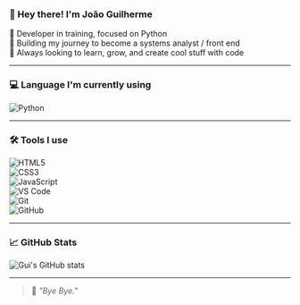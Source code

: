 ### 👋 Hey there! I'm João Guilherme

🐍 Developer in training, focused on Python  
🧱 Building my journey to become a systems analyst / front end  
🚀 Always looking to learn, grow, and create cool stuff with code  

---

### 💻 Language I'm currently using

![Python](https://img.shields.io/badge/-Python-3776AB?style=flat&logo=python&logoColor=white)

---

### 🛠️ Tools I use

![HTML5](https://img.shields.io/badge/-HTML5-E34F26?style=flat&logo=html5&logoColor=white)  
![CSS3](https://img.shields.io/badge/-CSS3-1572B6?style=flat&logo=css3)  
![JavaScript](https://img.shields.io/badge/-JavaScript-F7DF1E?style=flat&logo=javascript&logoColor=black)  
![VS Code](https://img.shields.io/badge/-VSCode-007ACC?style=flat&logo=visual-studio-code&logoColor=white)  
![Git](https://img.shields.io/badge/-Git-F05032?style=flat&logo=git&logoColor=white)  
![GitHub](https://img.shields.io/badge/-GitHub-181717?style=flat&logo=github)

---

### 📈 GitHub Stats

![Gui's GitHub stats](https://github-readme-stats.vercel.app/api?username=swata7&show_icons=true&theme=radical)

---
> 🧠 *"Bye Bye."*
